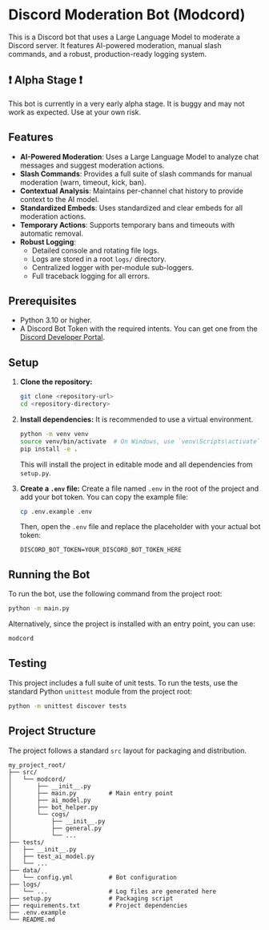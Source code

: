 # Discord Moderation Bot (Modcord)

This is a Discord bot that uses a Large Language Model to moderate a Discord server. It features AI-powered moderation, manual slash commands, and a robust, production-ready logging system.

## ❗ Alpha Stage ❗

This bot is currently in a very early alpha stage. It is buggy and may not work as expected. Use at your own risk.

## Features

-   **AI-Powered Moderation**: Uses a Large Language Model to analyze chat messages and suggest moderation actions.
-   **Slash Commands**: Provides a full suite of slash commands for manual moderation (warn, timeout, kick, ban).
-   **Contextual Analysis**: Maintains per-channel chat history to provide context to the AI model.
-   **Standardized Embeds**: Uses standardized and clear embeds for all moderation actions.
-   **Temporary Actions**: Supports temporary bans and timeouts with automatic removal.
-   **Robust Logging**:
    -   Detailed console and rotating file logs.
    -   Logs are stored in a root `logs/` directory.
    -   Centralized logger with per-module sub-loggers.
    -   Full traceback logging for all errors.

## Prerequisites

-   Python 3.10 or higher.
-   A Discord Bot Token with the required intents. You can get one from the [Discord Developer Portal](https://discord.com/developers/applications).

## Setup

1.  **Clone the repository:**
    ```bash
    git clone <repository-url>
    cd <repository-directory>
    ```

2.  **Install dependencies:**
    It is recommended to use a virtual environment.
    ```bash
    python -m venv venv
    source venv/bin/activate  # On Windows, use `venv\Scripts\activate`
    pip install -e .
    ```
    This will install the project in editable mode and all dependencies from `setup.py`.

3.  **Create a `.env` file:**
    Create a file named `.env` in the root of the project and add your bot token. You can copy the example file:
    ```bash
    cp .env.example .env
    ```
    Then, open the `.env` file and replace the placeholder with your actual bot token:
    ```
    DISCORD_BOT_TOKEN=YOUR_DISCORD_BOT_TOKEN_HERE
    ```

## Running the Bot

To run the bot, use the following command from the project root:

```bash
python -m main.py
```
Alternatively, since the project is installed with an entry point, you can use:
```bash
modcord
```

## Testing

This project includes a full suite of unit tests. To run the tests, use the standard Python `unittest` module from the project root:

```bash
python -m unittest discover tests
```

## Project Structure

The project follows a standard `src` layout for packaging and distribution.

```
my_project_root/
├── src/
│   └── modcord/
│       ├── __init__.py
│       ├── main.py         # Main entry point
│       ├── ai_model.py
│       ├── bot_helper.py
│       └── cogs/
│           ├── __init__.py
│           ├── general.py
│           └── ...
├── tests/
│   ├── __init__.py
│   ├── test_ai_model.py
│   └── ...
├── data/
│   └── config.yml          # Bot configuration
├── logs/
│   └── ...                 # Log files are generated here
├── setup.py                # Packaging script
├── requirements.txt        # Project dependencies
├── .env.example
└── README.md
```
